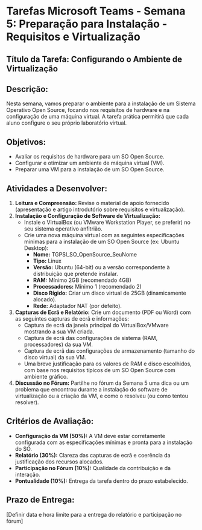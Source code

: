 # Tarefas Microsoft Teams - Semana 5: Preparação para Instalação - Requisitos e Virtualização

## Título da Tarefa: Configurando o Ambiente de Virtualização

## Descrição:
Nesta semana, vamos preparar o ambiente para a instalação de um Sistema Operativo Open Source, focando nos requisitos de hardware e na configuração de uma máquina virtual. A tarefa prática permitirá que cada aluno configure o seu próprio laboratório virtual.

## Objetivos:
*   Avaliar os requisitos de hardware para um SO Open Source.
*   Configurar e otimizar um ambiente de máquina virtual (VM).
*   Preparar uma VM para a instalação de um SO Open Source.

## Atividades a Desenvolver:
1.  **Leitura e Compreensão:** Revise o material de apoio fornecido (apresentação e artigo introdutório sobre requisitos e virtualização).
2.  **Instalação e Configuração de Software de Virtualização:**
    *   Instale o VirtualBox (ou VMware Workstation Player, se preferir) no seu sistema operativo anfitrião.
    *   Crie uma nova máquina virtual com as seguintes especificações mínimas para a instalação de um SO Open Source (ex: Ubuntu Desktop):
        *   **Nome:** TGPSI_SO_OpenSource_SeuNome
        *   **Tipo:** Linux
        *   **Versão:** Ubuntu (64-bit) ou a versão correspondente à distribuição que pretende instalar.
        *   **RAM:** Mínimo 2GB (recomendado 4GB)
        *   **Processadores:** Mínimo 1 (recomendado 2)
        *   **Disco Rígido:** Criar um disco virtual de 25GB (dinamicamente alocado).
        *   **Rede:** Adaptador NAT (por defeito).
3.  **Capturas de Ecrã e Relatório:** Crie um documento (PDF ou Word) com as seguintes capturas de ecrã e informações:
    *   Captura de ecrã da janela principal do VirtualBox/VMware mostrando a sua VM criada.
    *   Captura de ecrã das configurações de sistema (RAM, processadores) da sua VM.
    *   Captura de ecrã das configurações de armazenamento (tamanho do disco virtual) da sua VM.
    *   Uma breve justificação para os valores de RAM e disco escolhidos, com base nos requisitos típicos de um SO Open Source com ambiente gráfico.
4.  **Discussão no Fórum:** Partilhe no fórum da Semana 5 uma dica ou um problema que encontrou durante a instalação do software de virtualização ou a criação da VM, e como o resolveu (ou como tentou resolver).

## Critérios de Avaliação:
*   **Configuração da VM (50%):** A VM deve estar corretamente configurada com as especificações mínimas e pronta para a instalação do SO.
*   **Relatório (30%):** Clareza das capturas de ecrã e coerência da justificação dos recursos alocados.
*   **Participação no Fórum (10%):** Qualidade da contribuição e da interação.
*   **Pontualidade (10%):** Entrega da tarefa dentro do prazo estabelecido.

## Prazo de Entrega:
[Definir data e hora limite para a entrega do relatório e participação no fórum]

